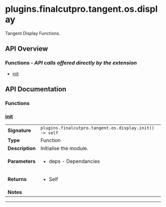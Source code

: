 # plugins.finalcutpro.tangent.os.display

Tangent Display Functions.

## API Overview
### **Functions** - _API calls offered directly by the extension_
 * [init](#init)


## API Documentation

### Functions


### [init](#init)

|                                             |                                                                                     |
| --------------------------------------------|-------------------------------------------------------------------------------------|
| **Signature**                               | `plugins.finalcutpro.tangent.os.display.init() -> self`                                                                    |
| **Type**                                    | Function                                                                     |
| **Description**                             | Initialise the module.                                                                     |
| **Parameters**                              | <ul><li>deps - Dependancies</li></ul> |
| **Returns**                                 | <ul><li>Self</li></ul>          |
| **Notes**                                   | <ul></ul>                |

---
